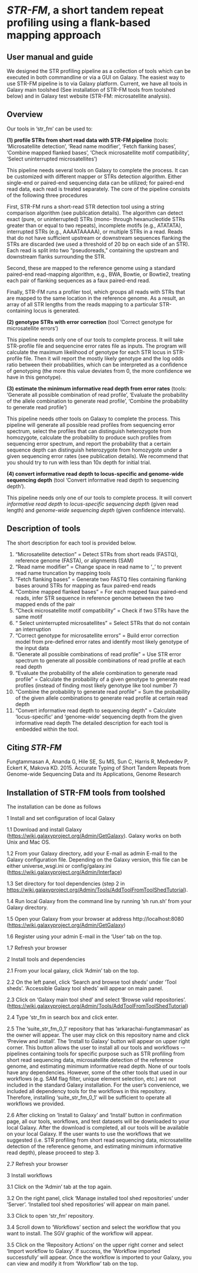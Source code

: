 # *STR-FM*, a short tandem repeat profiling using a flank-based mapping approach

## User manual and guide
We designed the STR profiling pipeline as a collection of tools which can be executed in both commandline or via a GUI on Galaxy. The easiest way to use STR-FM pipeline is to via Galaxy platform. Current, we have all tools in Galaxy main toolshed (See installation of STR-FM tools from toolshed below) and in Galaxy test website (STR-FM: microsatellite analysis).

## Overview

Our tools in ‘str_fm’ can be used to: 

**(1) profile STRs from short read data with STR-FM pipeline** (tools: ‘Microsatellite detection’, ‘Read name modifier’, ‘Fetch flanking bases’, ‘Combine mapped flanked bases’, ‘Check microsatellite motif compatibility’, ‘Select uninterrupted microsatellites’)

This pipeline needs several tools on Galaxy to complete the process. It can be customized with different mapper or STRs detection algorithm. Either single-end or paired-end sequencing data can be utilized; for paired-end read data, each read is treated separately. The core of the pipeline consists of the following three procedures 

First, STR-FM runs a short-read STR detection tool using a string comparison algorithm (see publication details). The algorithm can detect exact (pure, or uninterrupted) STRs (mono- through hexanucleotide STRs greater than or equal to two repeats), incomplete motifs (e.g., ATATATA), interrupted STRs (e.g., AAAATAAAAA), or multiple STRs in a read. Reads that do not have sufficient upstream or downstream sequences flanking the STRs are discarded (we used a threshold of 20 bp on each side of an STR). Each read is split into two “pseudoreads,” containing the upstream and downstream flanks surrounding the STR. 

Second, these are mapped to the reference genome using a standard paired-end read-mapping algorithm, e.g., BWA, Bowtie, or Bowtie2, treating each pair of flanking sequences as a faux paired-end read. 

Finally, STR-FM runs a profiler tool, which groups all reads with STRs that are mapped to the same location in the reference genome. As a result, an array of all STR lengths from the reads mapping to a particular STR-containing locus is generated.

**(2) genotype STRs with error correction** (tool ‘Correct genotype for microsatellite errors’)

This pipeline needs only one of our tools to complete process. It will take STR-profile file and sequencine error rates file as inputs. The program will calculate the maximum likelihood of genotype for each STR locus in STR-profile file. Then it will report the mostly likely genotype and the log odds ratio between their probabilities, which can be interpreted as a confidence of genotyping (the more this value deviates from 0, the more confidence we have in this genotype).

**(3) estimate the minimum informative read depth from error rates** (tools: ‘Generate all possible combination of read profile’, ‘Evaluate the probability of the allele combination to generate read profile’, ‘Combine the probability to generate read profile’)

This pipeline needs other tools on Galaxy to complete the process. This pipeline will generate all possible read profiles from sequencing error spectrum, select the profiles that can distinguish heterozygote from homozygote, calculate the probability to produce such profiles from sequencing error spectrum, and report the probability that a certain sequence depth can distinguish heterozygote from homozygote under a given sequencing error rates (see publication details). We recommend that you should try to run with less than 10x depth for initial trial.

**(4) convert informative read depth to locus-specific and genome-wide sequencing depth** (tool ‘Convert informative read depth to sequencing depth’).  

This pipeline needs only one of our tools to complete process. It will convert *informative read depth* to *locus-specific sequencing depth* (given read length) and *genome-wide sequencing depth* (given confidence intervals).


## Description of tools

The short description for each tool is provided below.

1. “Microsatellite detection” = Detect STRs from short reads (FASTQ), reference genome (FASTA), or alignments (SAM)
2. “Read name modifier” = Change space in read name to ‘_’ to prevent read name truncation by mapping tools
3. “Fetch flanking bases” = Generate two FASTQ files containing flanking bases around STRs for mapping as faux paired-end reads
4. “Combine mapped flanked bases” = For each mapped faux paired-end reads, infer STR sequence in reference genome between the two mapped ends of the pair
5. “Check microsatellite motif compatibility” = Check if two STRs have the same motif
6. “ Select uninterrupted microsatellites” = Select STRs that do not contain an interruption
7. “Correct genotype for microsatellite errors” = Build error correction model from pre-defined error rates and identify most likely genotype of the input data
8. “Generate all possible combinations of read profile” = Use STR error spectrum to generate all possible combinations of read profile at each read depth
9. “Evaluate the probability of the allele combination to generate read profile” = Calculate the probability of a given genotype to generate read profiles (instead of finding most likely genotype like tool number 7)
10. “Combine the probability to generate read profile” = Sum the probability of the given allele combinations to generate read profile at certain read depth
11. “Convert informative read depth to sequencing depth” = Calculate ‘locus-specific’ and ‘genome-wide’ sequencing depth from the given informative read depth
The detailed description for each tool is embedded within the tool.

## Citing *STR-FM*
Fungtammasan A, Ananda G, Hile SE, Su MS, Sun C, Harris R, Medvedev P, Eckert K, Makova KD. 2015. Accurate Typing of Short Tandem Repeats from Genome-wide Sequencing Data and its Applications, Genome Research

## Installation of STR-FM tools from toolshed


The installation can be done as follows


1 Install and set configuration of local Galaxy 

1.1 Download and install Galaxy (https://wiki.galaxyproject.org/Admin/GetGalaxy). Galaxy works on both Unix and Mac OS.

1.2 From your Galaxy directory, add your E-mail as admin E-mail to the Galaxy configuration file. Depending on the Galaxy version, this file can be either universe_wsgi.ini or config/galaxy.ini (https://wiki.galaxyproject.org/Admin/Interface)

1.3 Set directory for tool dependencies (step 2 in https://wiki.galaxyproject.org/Admin/Tools/AddToolFromToolShedTutorial). 

1.4 Run local Galaxy from the command line by running ‘sh run.sh’ from your Galaxy directory. 

1.5 Open your Galaxy from your browser at address http://localhost:8080 (https://wiki.galaxyproject.org/Admin/GetGalaxy)

1.6 Register using your admin E-mail in the ‘User’ tab on the top.

1.7 Refresh your browser


2 Install tools and dependencies

2.1 From your local galaxy, click ‘Admin’ tab on the top.

2.2 On the left panel, click ‘Search and browse tool sheds’ under ‘Tool sheds’. ‘Accessible Galaxy tool sheds’ will appear on main panel.

2.3 Click on ‘Galaxy main tool shed’ and select ‘Browse valid repositories’. (https://wiki.galaxyproject.org/Admin/Tools/AddToolFromToolShedTutorial)

2.4 Type ‘str_fm in search box and click enter.

2.5 The ‘suite_str_fm_0_1’ repository that has ‘arkarachai-fungtammasan’ as the owner will appear. The user may click on this repository name and click ‘Preview and install’. The ‘Install to Galaxy’ button will appear on upper right corner. This button allows the user to install all our tools and workflows -- pipelines containing tools for specific purpose such as STR profiling from short read sequencing data, microsatellite detection of the reference genome, and estimating minimum informative read depth. None of our tools have any dependencies. However, some of the other tools that used in our workflows (e.g. SAM flag filter, unique element selection, etc.) are not included in the standard Galaxy installation. For the user’s convenience, we included all dependency tools for the workflows in this repository. Therefore, installing ‘suite_str_fm_0_1’ will be sufficient to operate all workflows we provided. 

2.6 After clicking on ‘Install to Galaxy’ and ‘Install’ button in confirmation page, all our tools, workflows, and test datasets will be downloaded to your local Galaxy. After the download is completed, all our tools will be available on your local Galaxy. If the user wants to use the workflows that we suggested (i.e. STR profiling from short read sequencing data, microsatellite detection of the reference genome, and estimating minimum informative read depth), please proceed to step 3.

2.7 Refresh your browser


3 Install workflows

3.1 Click on the ‘Admin’ tab at the top again.

3.2 On the right panel, click ‘Manage installed tool shed repositories’ under ‘Server’. ‘Installed tool shed repositories’ will appear on main panel.

3.3 Click to open ‘str_fm’ repository. 

3.4 Scroll down to ‘Workflows’ section and select the workflow that you want to install. The SGV graphic of the workflow will appear.

3.5 Click on the ‘Repository Actions’ on the upper right corner and select ‘Import workflow to Galaxy’. If success, the ‘Workflow <workflow name> imported successfully’ will appear. Once the workflow is imported to your Galaxy, you can view and modify it from ‘Workflow’ tab on the top. 
